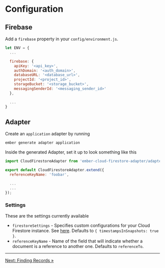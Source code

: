 # Configuration

## Firebase

Add a `firebase` property in your `config/environment.js`.

```javascript
let ENV = {
  ...

  firebase: {
    apiKey: '<api_key>',
    authDomain: '<auth_domain>',
    databaseURL: '<database_url>',
    projectId: '<project_id>',
    storageBucket: '<storage_bucket>',
    messagingSenderId: '<messaging_sender_id>'
  },

  ...
}
```

## Adapter

Create an `application` adapter by running

```bash
ember generate adapter application
```

Inside the generated Adapter, set it up to look something like this

```javascript
import CloudFirestoreAdapter from 'ember-cloud-firestore-adapter/adapters/cloud-firestore';

export default CloudFirestoreAdapter.extend({
  referenceKeyName: 'foobar',

  ...
  ...
});
```

### Settings

These are the settings currently available

- `firestoreSettings` - Specifies custom configurations for your Cloud Firestore instance. See [here](https://firebase.google.com/docs/reference/js/firebase.firestore.Settings). Defaults to `{ timestampsInSnapshots: true }`.
- `referenceKeyName` - Name of the field that will indicate whether a document is a reference to another one. Defaults to `referenceTo`.

---

[Next: Finding Records »](https://github.com/rmmmp/ember-cloud-firestore-adapter/blob/master/guides/03-finding-records.md)
